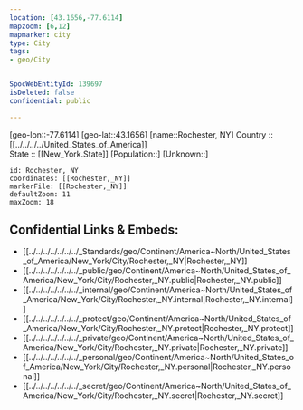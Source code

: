 ```yaml
---
location: [43.1656,-77.6114] 
mapzoom: [6,12] 
mapmarker: city 
type: City
tags:
- geo/City


SpocWebEntityId: 139697
isDeleted: false
confidential: public

---
```

[geo-lon::-77.6114] 
[geo-lat::43.1656] 
[name::Rochester, NY] 
Country :: [[../../../../United_States_of_America]]  
State :: [[New_York.State]] 
[Population::] 
[Unknown::] 


```leaflet
id: Rochester, NY
coordinates: [[Rochester,_NY]] 
markerFile: [[Rochester,_NY]] 
defaultZoom: 11 
maxZoom: 18
```


## Confidential Links & Embeds: 
- [[../../../../../../../_Standards/geo/Continent/America~North/United_States_of_America/New_York/City/Rochester,_NY|Rochester,_NY]] 
- [[../../../../../../../_public/geo/Continent/America~North/United_States_of_America/New_York/City/Rochester,_NY.public|Rochester,_NY.public]] 
- [[../../../../../../../_internal/geo/Continent/America~North/United_States_of_America/New_York/City/Rochester,_NY.internal|Rochester,_NY.internal]] 
- [[../../../../../../../_protect/geo/Continent/America~North/United_States_of_America/New_York/City/Rochester,_NY.protect|Rochester,_NY.protect]] 
- [[../../../../../../../_private/geo/Continent/America~North/United_States_of_America/New_York/City/Rochester,_NY.private|Rochester,_NY.private]] 
- [[../../../../../../../_personal/geo/Continent/America~North/United_States_of_America/New_York/City/Rochester,_NY.personal|Rochester,_NY.personal]] 
- [[../../../../../../../_secret/geo/Continent/America~North/United_States_of_America/New_York/City/Rochester,_NY.secret|Rochester,_NY.secret]] 
